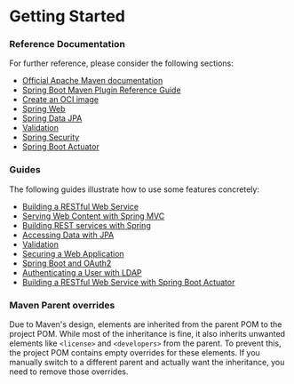 # Getting Started

### Reference Documentation
For further reference, please consider the following sections:

* [Official Apache Maven documentation](https://maven.apache.org/guides/index.html)
* [Spring Boot Maven Plugin Reference Guide](https://docs.spring.io/spring-boot/3.4.10/maven-plugin)
* [Create an OCI image](https://docs.spring.io/spring-boot/3.4.10/maven-plugin/build-image.html)
* [Spring Web](https://docs.spring.io/spring-boot/3.4.10/reference/web/servlet.html)
* [Spring Data JPA](https://docs.spring.io/spring-boot/3.4.10/reference/data/sql.html#data.sql.jpa-and-spring-data)
* [Validation](https://docs.spring.io/spring-boot/3.4.10/reference/io/validation.html)
* [Spring Security](https://docs.spring.io/spring-boot/3.4.10/reference/web/spring-security.html)
* [Spring Boot Actuator](https://docs.spring.io/spring-boot/3.4.10/reference/actuator/index.html)

### Guides
The following guides illustrate how to use some features concretely:

* [Building a RESTful Web Service](https://spring.io/guides/gs/rest-service/)
* [Serving Web Content with Spring MVC](https://spring.io/guides/gs/serving-web-content/)
* [Building REST services with Spring](https://spring.io/guides/tutorials/rest/)
* [Accessing Data with JPA](https://spring.io/guides/gs/accessing-data-jpa/)
* [Validation](https://spring.io/guides/gs/validating-form-input/)
* [Securing a Web Application](https://spring.io/guides/gs/securing-web/)
* [Spring Boot and OAuth2](https://spring.io/guides/tutorials/spring-boot-oauth2/)
* [Authenticating a User with LDAP](https://spring.io/guides/gs/authenticating-ldap/)
* [Building a RESTful Web Service with Spring Boot Actuator](https://spring.io/guides/gs/actuator-service/)

### Maven Parent overrides

Due to Maven's design, elements are inherited from the parent POM to the project POM.
While most of the inheritance is fine, it also inherits unwanted elements like `<license>` and `<developers>` from the parent.
To prevent this, the project POM contains empty overrides for these elements.
If you manually switch to a different parent and actually want the inheritance, you need to remove those overrides.

